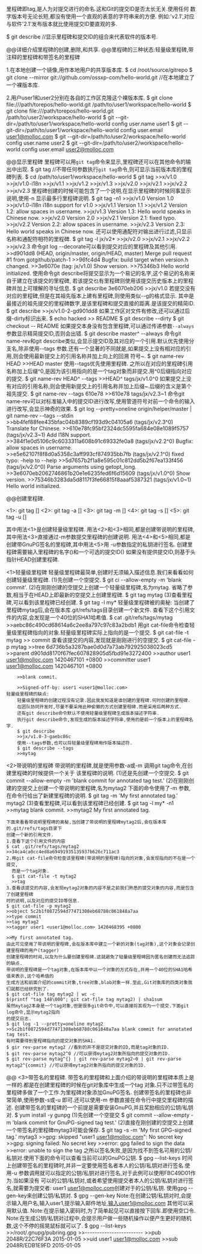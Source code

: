 里程碑即tag,是人为对提交进行的命名.这和Git的提交ID是否太长无关.使用任何
数字版本号无论长短,都没有使用一个直观的表意的字符串来的方便.
例如:'v2.1',对应与软件'2.1'发布版本就比使用提交ID要直观的多.

$ git describe //显示里程碑和提交ID的组合来代表软件的版本号.

@@详细介绍里程碑的创建,删除,和共享.
@@里程碑的三种状态:轻量级里程碑,带注释的里程碑和带签名的里程碑

1.在本地创建一个镜像,用作本地用户的共享版本库.
$ cd /root/source/gitrepo
$ git clone --mirror git://github.com/ossxp-com/hello-world.git //在本地建立了一个裸版本库.

2.用户user1和user2分别在各自的工作区克隆这个裸版本库.
$ git clone file:///path/torepos/hello-world.git /path/to/user1/workspace/hello-world
$ git clone file:///path/torepos/hello-world.git /path/to/user2/workspace/hello-world
$ git --git-dir=/path/to/user1/workspace/hello-world config user.name user1
$ git --git-dir=/path/to/user1/workspace/hello-world config user.email user1@molloc.com
$ git --git-dir=/path/to/user2/workspace/hello-world config user.name user2
$ git --git-dir=/path/to/user2/workspace/hello-world config user.email user2@molloc.com

@@显示里程碑
	里程碑可以用`git tag`命令来显示,里程碑还可以在其他命令的输出中出现.
	$ git tag //不带任何参数执行`git tag`命令,则可显示当前版本库的里程碑列表.
	$ cd /path/to/user1/workspace/hello-world
	$ git tag
	>>x/v1.0
	>>jx/v1.0-i18n
	>>jx/v1.1
	>>jx/v1.2
	>>jx/v1.3
	>>jx/v2.0
	>>jx/v2.1
	>>jx/v2.2
	>>jx/v2.3
	里程碑创建的时候可能包含了一个说明,在显示里程碑的时候同事显示说明,使用-n<num>
	显示最多<num>行里程碑说明.
	$ git tag -n1
	>>jx/v1.0         Version 1.0
	>>jx/v1.0-i18n    i18n support for v1.0
	>>jx/v1.1         Version 1.1
	>>jx/v1.2         Version 1.2: allow spaces in username.
	>>jx/v1.3         Version 1.3: Hello world speaks in Chinese now.
	>>jx/v2.0         Version 2.0
	>>jx/v2.1         Version 2.1: fixed typo.
	>>jx/v2.2         Version 2.2: allow spaces in username.
	>>jx/v2.3         Version 2.3: Hello world speaks in Chinese now.
	还可以使用通配符对输出进行过滤,只显示名称和通配符相符的里程碑.
	$ git tag -l jx/v2*
	>>jx/v2.0
	>>jx/v2.1
	>>jx/v2.2
	>>jx/v2.3
	命令git log --decorate可以看到提交对应的里程碑及其他引用.
	>>d901dd8 (HEAD, origin/master, origin/HEAD, master) Merge pull request #1 from gotgithub/patch-1
	>>96fc4d4 Bugfix: build target when version.h changed.
	>>3e6070e (tag: jx/v1.0) Show version.
	>>75346b3 Hello world initialized.
	使用命令git describe将提交显示为一个易记的名字,这个易记的名称来自于建立在该提交的里程碑,
	若该提交乜有里程碑则使用该提交历史版本上的里程碑并加上可理解的寻址信息.
	$ git describe 3e6070eb206
	>>jx/v1.0
	若提交没有对应的里程碑,但是在其祖先版本上建有里程碑,则使用类似<tag>-<num>-g<commit>的格式显示.
	其中<tag>是最接近的祖先提交的里程碑数字,<num>是该里程碑和提交直接的距离.<commit>是该提交的精简ID.
	$ git describe
	>>jx/v1.0-2-gd901dd8
	如果工作区对文件有修改,还可以通过后缀-dirty标识出来.
	$ echo hacked >> README
	$ git describe --dirty
	$ git checkout -- README
	如果提交本身没有包含里程碑,可以通过传递参数`--always`参数显示精简提交ID,否则会出错.
	$ git describe master^ --always
	命令git name-rev和git describe类似,会显示提交ID及其对应的一个引用.默认优先使用分支名,除非使用--tags
	参数.还有一个显著的不同就是,如果提交上没有相对应的引用,则会使用最新提交上的引用名称并加上向上的回溯
	符号~<num>.
	$ git name-rev HEAD
	>>HEAD master
	使用--tags优先使用里程碑.
		之所以在对应的里程碑引用名称加上后缀^0,是因为该引用指向的是一个tag对象而非提交.用^0后缀指向对应的提交.
	$ git name-rev HEAD^ --tags
	>>HEAD^ tags/jx/v1.0^0
	如果提交上没有对应的引用名称,则会使用新提交上的引用名称并加上后缀~<num>.后缀的含义是第<num>个祖先提交.
	$ git name-rev --tags 610e78
	>>610e78 tags/jx/v2.3~1
	命令git name-rev可以对标准输入中的提交ID进行改写,使用管道符号对前一个命令的输入进行改写,会显示神奇的效果.
	$ git log --pretty=oneline origin/helper/master | git name-rev --tags --stdin
	>>bb4fef88fee435bfac04b8389cf193d9c04105a6 (tags/jx/v2.3^0) Translate for Chinese.
	>>610e78fc95bf2324dc5595fa684e08e1089f5757 (tags/jx/v2.3~1) Add I18N support.
	>>384f1e0d5106c9c6033311a608b91c69332fe0a8 (tags/jx/v2.2^0) Bugfix: allow spaces in username.
	>>e5e62107f8f8d0a5358c3aff993cf874935bb7fb (tags/jx/v2.1^0) fixed typo: -help to --help
	>>5d7657b2f1a8e595c01c812dd5b2f67ea133f456 (tags/jx/v2.0^0) Parse arguments using getopt_long.
	>>3e6070eb2062746861b20e1e6235fed6f6d15609 (tags/jx/v1.0^0) Show version.
	>>75346b3283da5d8117f3fe66815f8aaaf5387321 (tags/jx/v1.0~1) Hello world initialized.

@@创建里程碑.

<1>: git tag 	<tagname> [<commit>]
<2>: git tag -a <tagname> [<commit>]
<3>: git tag -m <msg> <tagname> [<commit>]
<4>: git tag -s <tagname> [<commit>]
<5>: git tag -u <key-id> <tagname> [<commit>]

其中用法<1>是创建轻量级里程碑.
	用法<2>和<3>相同,都是创建带说明的里程碑,其中用法<3>直接通过-m参数提交里程碑的创建说明.
	用法<4>和<5>相同,都是创建带GnuPG签名的里程碑,其中用法<5>用 -u参数指定的私钥进行签名.
	创建里程碑需要输入里程碑的名字(<tagname>)和一个可选的提交ID(<commit>)
	如果没有提供提交ID,则基于头指针HEAD创建里程碑.

<1>轻量级里程碑
	轻量级里程碑最简单,创建时无须输入描述信息.我们来看看如何创建轻量级里程碑.
	(1)先创建一个空提交.
	$ git ci --allow-empty -m 'blank commit'.
	(2)在刚刚创建的空提交上创建一个轻量级里程碑,名为mytag.
	省略了<commit>参数,相当于在HEAD上即最新的空提交上创建里程碑.
	$ git tag mytag
	(3)查看里程碑,可以看到该里程碑已经创建.
	$ git tag -l my*
	轻量级里程碑被的奥秘:
		当创建了里程碑mytag后,会在版本库.git/refs/tags目录创建一个新文件.
		查看下这个引用文件的内容,会发现是一个40位的SHA1哈希值.
		$ cat .git/refs/tags/mytag
		>>aebc86c490cd68614a6c2ee8a797c97c83a2bdb1
		用git cat-file命令检查轻量级里程碑指向的对象.轻量级里程碑实际上指向的是一个提交.
		$ git cat-file -t mytag
		>> commit
		查看该提交的内容,发现就是刚刚进行的空提交.
		$ git cat-file -p mytag
		>>tree 6d736b5a3287bae0d0d7a73ab792925038023cd5
		>>parent d901dd8170f67fec607828905d5fbd91e3272400
		>>author user1 <user1@molloc.com> 1420467101 +0800
		>>committer user1 <user1@molloc.com> 1420467101 +0800

		>>blank commit.

		>>Signed-off-by: user1 <user1@molloc.com>
	轻量级里程碑的缺点:
		轻量级里程碑的创建过程没有记录.因此我发知道是谁创建的里程碑.何时创建的里程碑.
		在团队协同开发时,尽量不要采用此种偷懒的方式创建里程碑.而是采用后两种方式.
		还有git describe命令默认不使用轻量级里程碑生成版本描述字符串.
		执行git describe命令,发现生成的版本描述字符串,使用的是前一个版本上的里程碑名字.
		$ git describe
		>>jx/v1.0-3-gaebc86c
		使用--tags参数,也可以将轻量级里程碑用作版本描述符.
		$ git describe --tags
		>>mytag
<2>带说明的里程碑
	带说明的里程碑,就是使用参数-a或-m <msg>调用git tag命令,在创建里程碑的时候提供一个关于
	该里程碑的说明.
	(1)还是先创建一个空提交.
	$ git commit --allow-empty -m 'blank commit for annotated tag test.'
	(2)在刚刚创建的空提交上创建一个带说明的里程碑,名为mytag2
	下面的命令使用了-m <msg>参数,在命令行给出了新建里程碑的说明.
	$ git tag -m 'My first annotated tag.' mytag2
	(3)查看里程碑,可以看到该里程碑已经创建.
	$ git tag -l my* -n1
	>>mytag           blank commit.
	>>mytag2          My first annotated tag.

	下面来看看带说明里程碑的奥秘,当创建了带说明的里程碑mytag2后,会在版本库的.git/refs/tags目录下
	创建一个新的引用文件.
	1.查看下这个引用文件的内容
	$ cat .git/refs/tags/mytag2
	>>34ca4ca0cc4ed8a69491935135937b626c711ac3
	2.用git cat-file命令检查该里程碑(带说明的里程碑)指向的对象,会发现指向的不在是一个提交,
	  而是一个tag对象.
	  $ git cat-file -t mytag2
	  >>tag
	3.查看该提交的内容,会发现mytag2对象的内容不是之前我们熟悉的提交对象的内容,而是包含了创建里程碑
	时的说明,以及对应的提交ID等信息.
	$ git cat-file -p mytag2
	>>object 5c2b1f0872594d77471308eb68788c061848a7aa
	>>type commit
	>>tag mytag2
	>>tagger user1 <user1@molloc.com> 1420468395 +0800

	>>My first annotated tag.
	由此可见使用了带说明的里程碑,会在版本库中建立一个新的对象(tag对象),这个对象会记录创建里程碑的用户(tagger)
	创建里程碑的时间,以及为什么要创建里程碑.这就避免了轻量级里程碑因为匿名创建而无法追踪的缺点.
	带说明的里程碑是一个tag对象,在版本库中以一个对象的方式存在,并用一个40位的SHA1哈希值来表示,这个哈希值的
	生成方法和前面介绍的commit对象,tree对象,blob对象一样.至此,Git对象库的四类对象我们就都已经研究到了.
	$ git cat-file tag mytag2 | wc -c
	$(printf "tag 148\000"; git cat-file tag mytag2) | sha1sum
	虽然mytag2本身是一个tag对象,但是很多git命令中,可以直接将其视为一个提交.下面git log命令,显示mytag2指向
	的提交日志.
	$ git log -1 --pretty=oneline mytag2
	>>5c2b1f0872594d77471308eb68788c061848a7aa blank commit for annotated tag test.
	有时需要得到里程碑指向的提交对象的SHA1.
	$ gir rev-parse mytag2 //看到的并不是提交对象的ID,而是tag对象的ID.
	$ git rev-parse mytag2^0 //可以获得mytag2对象所指向的提交对象的ID.
	$ git rev-parse mytag^{} | git rev-parse mytag2~0 | git rev-parse mytag2^{commit} //可以获得mytag2对象所指向的提交对象的ID.
@@
<3>带签名的里程碑.
	带签名的里程碑和上面介绍的带说明的里程碑本质上是一样的.都是在创建里程碑的时候在git对象库中生成一个tag
	对象.只不过带签名的里程碑多做了一个工作.为里程碑对象添加GnuPG签名.
	创建带签名的里程碑也非常简单,使用参数-s或-u <key-id>即可.还可以使用-m <msg>参数直接在命令行中提交里程碑的描述.
	创建带签名的里程碑的一个前提是需要安装GnuPG,并且奖励相应的公钥/私钥对.
	$ yum install -y gunpg
	(1)先创建一个空提交
	$ git commit --allow-empty -m 'blank commit for GnuPG-signed tag test.'
	(2)直接在刚创建的空提交上创建一个带签名的里程碑mytag3可能会保存.
	$ git tag -s -m 'My first GPG-signed tag.' mytag3
	>>gpg: skipped "user1 <user1@molloc.com>": No secret key
	>>gpg: signing failed: No secret key
	>>error: gpg failed to sign the data
	>>error: unable to sign the tag
	之所以签名失败,是因为找不到签名可用的公钥/私钥对.使用下面的命令可以查看当前可以的GnuPG公钥.
	$ gpg --list-keys
	时间上创建带签名的里程碑时,并非一定要使用签名者本人的公钥/私钥对进行签名.使用-u <key-id>
	参数调用就可以指定的公钥/私钥对进行签名,对于此例可以使用FBC49D01作为<key-id>.当如果没有
	可以的公钥/私钥对,或者希望使用提交者本人的公钥/私钥对进行签名,就需要为提交者:
	user1 <user1@molloc.com>创建对于的公钥/私钥.
	使用gpg --gen-key来创建公钥/私钥对.
	$ gpg --gen-key
	Note:在创建公钥/私钥对时,会提示输入用户名,输入user1,提示输入邮件地址,输入user1@molloc.com
	其他可以采用默认值.
	Note:在提示输入密码时,为了简单起见可以直接按下回车.即使用空口令.
	Note:在生成公钥/私钥对过程中,会提示用户做一些随机操作以便产生更好的随机数,这个不停的摇晃鼠标就可以了.
	$ gpg --list-keys
	>>/root/.gnupg/pubring.gpg
	>>------------------------
	>>pub   2048R/22C76F3A 2015-01-05
	>>uid                  user1 <user1@molloc.com>
	>>sub   2048R/EDB1E9FD 2015-01-05


